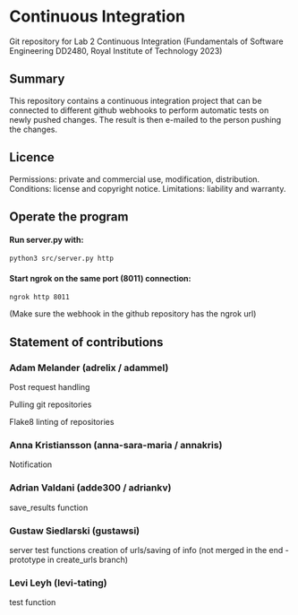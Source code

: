# Continuous Integration 
Git repository for Lab 2 Continuous Integration (Fundamentals of Software Engineering DD2480, Royal Institute of Technology 2023) 
 
## Summary 
This repository contains a continuous integration project that can be connected to different github webhooks to perform automatic tests on newly pushed changes. The result is then e-mailed to the person pushing the changes.

## Licence
Permissions: private and commercial use, modification, distribution.
Conditions: license and copyright notice.
Limitations: liability and warranty. 
 
## Operate the program
#### Run server.py with: 
```
python3 src/server.py http
```
#### Start ngrok on the same port (8011) connection:
```
ngrok http 8011
```
(Make sure the webhook in the github repository has the ngrok url)

## Statement of contributions 

### Adam Melander (adrelix / adammel)
Post request handling 

Pulling git repositories

Flake8 linting of repositories

### Anna Kristiansson (anna-sara-maria / annakris) 

Notification

### Adrian Valdani (adde300 / adriankv)
save_results function

### Gustaw Siedlarski (gustawsi)
server test functions 
creation of urls/saving of info (not merged in the end - prototype in create_urls branch)

### Levi Leyh (levi-tating)
test function
